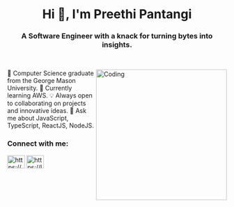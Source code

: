 <h1 align="center">Hi 👋, I'm Preethi Pantangi</h1>
<h3 align="center">
  A Software Engineer with a knack for turning bytes into insights.
</h3>

<br />
<p>
  <img
    align="right"
    alt="Coding"
    width="300"
    src="https://res.cloudinary.com/practicaldev/image/fetch/s--O0u1bNHs--/c_limit%2Cf_auto%2Cfl_progressive%2Cq_66%2Cw_880/https://miro.medium.com/max/1400/0%2APXf5ge7QCN9Ga_CL.gif"
  />

  📖 Computer Science graduate from the George Mason University. 🧐 Currently
  learning AWS. 💡 Always open to collaborating on projects and innovative
  ideas. 💬 Ask me about JavaScript, TypeScript, ReactJS, NodeJS.
</p>

<h3 align="left">Connect with me:</h3>
<p align="left">
  <a href="https://linkedin.com/in/preethipantangi/" target="blank"
    ><img
      align="center"
      src="https://raw.githubusercontent.com/rahuldkjain/github-profile-readme-generator/master/src/images/icons/Social/linked-in-alt.svg"
      alt="https://www.linkedin.com/in/preethipantangi/"
      height="30"
      width="40"
      target="_blank"
  /></a>
  <a href="https://www.leetcode.com/pantangisaipreethi/" target="blank"
    ><img
      align="center"
      target="_blank"
      src="https://raw.githubusercontent.com/rahuldkjain/github-profile-readme-generator/master/src/images/icons/Social/leet-code.svg"
      alt="https://leetcode.com/pantangisaipreethi/"
      height="30"
      width="40"
  /></a>
</p>